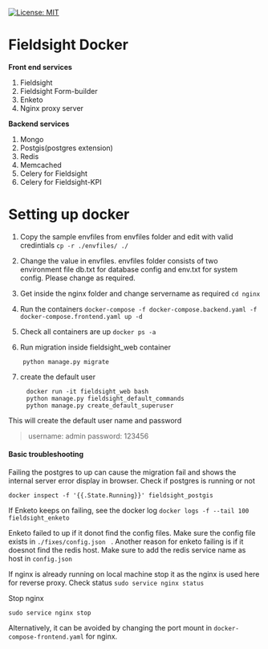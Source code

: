 [![License: MIT](https://img.shields.io/badge/License-MIT-yellow.svg)](https://opensource.org/licenses/MIT)

Fieldsight Docker 
=======================


**Front end services**

 1. Fieldsight
 2. Fieldsight Form-builder
 3. Enketo 
 4. Nginx proxy server

**Backend services**

 1. Mongo
 2. Postgis(postgres extension)
 3. Redis
 4. Memcached
 5. Celery for Fieldsight
 6. Celery for Fieldsight-KPI

Setting up docker
==================

1. Copy the sample envfiles from envfiles folder and edit with valid credintials
	``` cp -r ./envfiles/ ./ ```

2. Change the value in envfiles. envfiles folder consists of two environment file db.txt for database config and env.txt for system config. Please change as required.

3. Get inside the nginx folder and change servername as required
   ``` cd nginx ```
   
4. Run the containers
   ``` docker-compose -f docker-compose.backend.yaml -f docker-compose.frontend.yaml up -d ```

5. Check all containers are up
   ``` docker ps -a ``` 
   
6. Run migration inside fieldsight_web container
  ``` docker run -it fieldsight_web bash 
      python manage.py migrate
  ```
7. create the default user
 ```
      docker run -it fieldsight_web bash 
      python manage.py fieldsight_default_commands
      python manage.py create_default_superuser
```
This will create the default user name and password

> username: admin
> password: 123456

#### Basic troubleshooting
Failing the postgres to up can cause the migration fail and shows the internal server error display in browser. Check if postgres is running or not

``` docker inspect -f '{{.State.Running}}' fieldsight_postgis ```

If Enketo keeps on failing, see the docker log
``` docker logs -f --tail 100 fieldsight_enketo ```

Enketo failed to up if it donot find the config files. Make sure the config file exists in ```./fixes/config.json ``` . Another reason for enketo failing is if it doesnot find the redis host. Make sure to add the redis service name as host in ```config.json```

If nginx is already running on local machine stop it as the nginx is used here for reverse proxy. Check status
``` sudo service nginx status ```

Stop nginx 

``` sudo service nginx stop ```

Alternatively, it can be avoided by changing the port mount in ``` docker-compose-frontend.yaml ``` for nginx.








